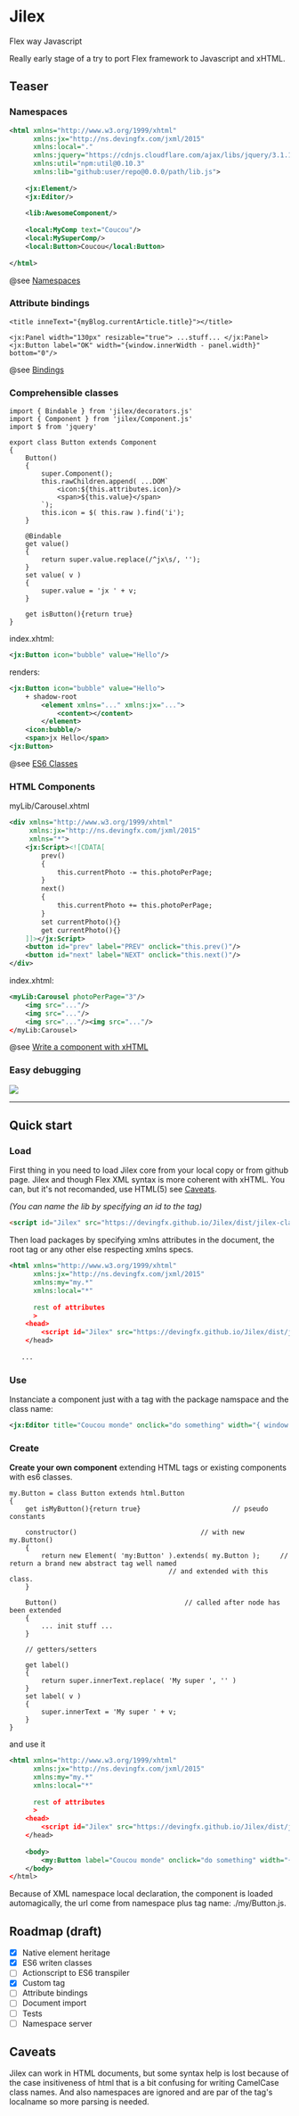 # Jilex
Flex way Javascript

Really early stage of a try to port Flex framework to Javascript and xHTML.

## Teaser

### Namespaces

```xml
<html xmlns="http://www.w3.org/1999/xhtml"
      xmlns:jx="http://ns.devingfx.com/jxml/2015"
      xmlns:local="."
      xmlns:jquery="https://cdnjs.cloudflare.com/ajax/libs/jquery/3.1.1/jquery.min.js"
      xmlns:util="npm:util@0.10.3"
      xmlns:lib="github:user/repo@0.0.0/path/lib.js">
    
    <jx:Element/>
    <jx:Editor/>
    
    <lib:AwesomeComponent/>
    
    <local:MyComp text="Coucou"/>
    <local:MySuperComp/>
    <local:Button>Coucou</local:Button>
    
</html>
```
@see [Namespaces](https://github.com/devingfx/Jilex/wiki/Namespaces)


### Attribute bindings

```xhtml
<title inneText="{myBlog.currentArticle.title}"></title>

<jx:Panel width="130px" resizable="true"> ...stuff... </jx:Panel>
<jx:Button label="OK" width="{window.innerWidth - panel.width}" bottom="0"/>
```
@see [Bindings](https://github.com/devingfx/Jilex/wiki/Bindings)

### Comprehensible classes

```es6
import { Bindable } from 'jilex/decorators.js'
import { Component } from 'jilex/Component.js'
import $ from 'jquery'

export class Button extends Component
{
	Button()
	{
		super.Component();
		this.rawChildren.append( ...DOM`
			<icon:${this.attributes.icon}/>
			<span>${this.value}</span>
		`);
		this.icon = $( this.raw ).find('i');
	}
	
	@Bindable
	get value()
	{
		return super.value.replace(/^jx\s/, '');
	}
	set value( v )
	{
		super.value = 'jx ' + v;
	}
	
	get isButton(){return true}
}
```
index.xhtml:
```xml
<jx:Button icon="bubble" value="Hello"/>
```
renders:
```xml
<jx:Button icon="bubble" value="Hello">
	+ shadow-root
		<element xmlns="..." xmlns:jx="...">
			<content></content>
		</element>
	<icon:bubble/>
	<span>jx Hello</span>
<jx:Button>
```

@see [ES6 Classes](https://github.com/devingfx/Jilex/wiki/ES6-Classes)

### HTML Components

myLib/Carousel.xhtml
```xml
<div xmlns="http://www.w3.org/1999/xhtml"
     xmlns:jx="http://ns.devingfx.com/jxml/2015"
     xmlns="*">
	<jx:Script><![CDATA[
		prev()
		{
			this.currentPhoto -= this.photoPerPage;
		}
		next()
		{
			this.currentPhoto += this.photoPerPage;
		}
		set currentPhoto(){}
		get currentPhoto(){}
	]]></jx:Script>
	<button id="prev" label="PREV" onclick="this.prev()"/>
	<button id="next" label="NEXT" onclick="this.next()"/>
</div>
```
index.xhtml:
```xml
<myLib:Carousel photoPerPage="3"/>
	<img src="..."/>
	<img src="..."/>
	<img src="..."/><img src="..."/>
</myLib:Carousel>
```

@see [Write a component with xHTML](https://github.com/devingfx/Jilex/wiki/HTML-Components)


### Easy debugging

![](https://github.com/devingfx/Jilex/raw/master/Screenshot-DevTools.png)


------------------------------------------------

## Quick start

### Load

First thing in you need to load Jilex core from your local copy or from github page.
Jilex and though Flex XML syntax is more coherent with xHTML. You can, but it's not recomanded, use HTML(5) see [Caveats](#caveats).

_(You can name the lib by specifying an id to the tag)_
```html
<script id="Jilex" src="https://devingfx.github.io/Jilex/dist/jilex-classes.src.js"></script>
```

Then load packages by specifying xmlns attributes in the document, the root tag or any other else respecting xmlns specs.

```xml
<html xmlns="http://www.w3.org/1999/xhtml"
      xmlns:jx="http://ns.devingfx.com/jxml/2015"
      xmlns:my="my.*"
      xmlns:local="*"
      
      rest of attributes
      >
    <head>
        <script id="Jilex" src="https://devingfx.github.io/Jilex/dist/jilex-classes.src.js"></script>
    </head>
    
   ...
```
### Use

Instanciate a component just with a tag with the package namspace and the class name:

```xml
<jx:Editor title="Coucou monde" onclick="do something" width="{ window.innerWidth / 2 }" />
```

### Create

**Create your own component** extending HTML tags or existing components with es6 classes.

```es6
my.Button = class Button extends html.Button
{
	get isMyButton(){return true}						// pseudo constants
	
	constructor()								// with new my.Button()
	{
		return new Element( 'my:Button' ).extends( my.Button );		// return a brand new abstract tag well named
										// and extended with this class.
	}
	
	Button()								// called after node has been extended
	{
		... init stuff ...
	}
	
	// getters/setters
	
	get label()
	{
		return super.innerText.replace( 'My super ', '' )
	}
	set label( v )
	{
		super.innerText = 'My super ' + v;
	}
}
```
 and use it
 
```xml
<html xmlns="http://www.w3.org/1999/xhtml"
      xmlns:jx="http://ns.devingfx.com/jxml/2015"
      xmlns:my="my.*"
      xmlns:local="*"
      
      rest of attributes
      >
	<head>
		<script id="Jilex" src="https://devingfx.github.io/Jilex/dist/jilex-classes.src.js"></script>
	</head>
	
	<body>
		<my:Button label="Coucou monde" onclick="do something" width="{ window.innerWidth / 2 }" />
	</body>
</html>
```

Because of XML namespace local declaration, the component is loaded automagically, the url come from namespace plus tag name:
./my/Button.js.




## Roadmap (draft)

- [x] Native element heritage
- [x] ES6 writen classes
- [ ] Actionscript to ES6 transpiler
- [x] Custom tag
- [ ] Attribute bindings
- [ ] Document import
- [ ] Tests
- [ ] Namespace server

## Caveats

Jilex can work in HTML documents, but some syntax help is lost because of the case insitiveness of html that is a bit confusing for writing CamelCase class names. And also namespaces are ignored and are par of the tag's localname so more parsing is needed.
